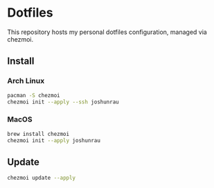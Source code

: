 # Dotfiles

This repository hosts my personal dotfiles configuration, managed via chezmoi.

## Install

### Arch Linux

```sh
pacman -S chezmoi
chezmoi init --apply --ssh joshunrau
```

### MacOS

```sh
brew install chezmoi
chezmoi init --apply joshunrau
```

## Update

```sh
chezmoi update --apply
```
